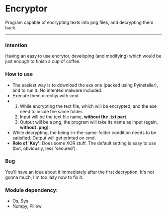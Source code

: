 # Encryptor
Program capable of encrypting texts into png files, and decrypting them back. 

---

### Intention

Having an easy to use encrytor, developing (and modifying) which would be just enough to finish a cup of coffee.

### How to use 

* The easiest way is to download the exe one (packed using Pyinstaller), and to run it. No intented malware included.
* Execute them directly/ with cmd.
* 1. While encrypting the text file, which will be encrypted, and the exe need to inside the same folder. 
  2. Input will be the text file name, **without the .txt part**.
  3. Output will be a png, the program will take its name as input (again, **without .png**).
* While decrypting, the being-in-the-same-folder condition needs to be satisfied. Output will get printed on cmd.
* **Role of 'Key':** Does some XOR stuff. The default setting is easy to use (but, obviously, less 'secured'). 

### Bug

You'll have an idea about it immediately after the first decryption. It's not gonna much, I'm too lazy now to fix it. 

### Module dependency:

* Os, Sys
* Numpy, Pillow
